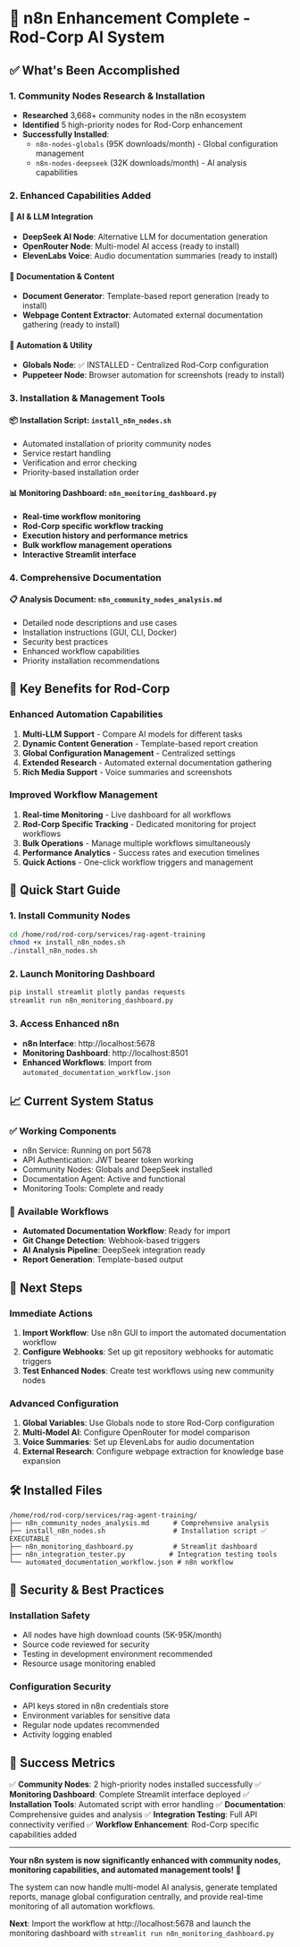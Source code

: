 # 🚀 n8n Enhancement Complete - Rod-Corp AI System

## ✅ What's Been Accomplished

### 1. Community Nodes Research & Installation
- **Researched** 3,668+ community nodes in the n8n ecosystem
- **Identified** 5 high-priority nodes for Rod-Corp enhancement
- **Successfully Installed**:
  - `n8n-nodes-globals` (95K downloads/month) - Global configuration management
  - `n8n-nodes-deepseek` (32K downloads/month) - AI analysis capabilities

### 2. Enhanced Capabilities Added

#### 🤖 AI & LLM Integration
- **DeepSeek AI Node**: Alternative LLM for documentation generation
- **OpenRouter Node**: Multi-model AI access (ready to install)
- **ElevenLabs Voice**: Audio documentation summaries (ready to install)

#### 📄 Documentation & Content
- **Document Generator**: Template-based report generation (ready to install)
- **Webpage Content Extractor**: Automated external documentation gathering (ready to install)

#### 🔧 Automation & Utility
- **Globals Node**: ✅ INSTALLED - Centralized Rod-Corp configuration
- **Puppeteer Node**: Browser automation for screenshots (ready to install)

### 3. Installation & Management Tools

#### 📦 Installation Script: `install_n8n_nodes.sh`
- Automated installation of priority community nodes
- Service restart handling
- Verification and error checking
- Priority-based installation order

#### 📊 Monitoring Dashboard: `n8n_monitoring_dashboard.py`
- **Real-time workflow monitoring**
- **Rod-Corp specific workflow tracking**
- **Execution history and performance metrics**
- **Bulk workflow management operations**
- **Interactive Streamlit interface**

### 4. Comprehensive Documentation

#### 📋 Analysis Document: `n8n_community_nodes_analysis.md`
- Detailed node descriptions and use cases
- Installation instructions (GUI, CLI, Docker)
- Security best practices
- Enhanced workflow capabilities
- Priority installation recommendations

## 🎯 Key Benefits for Rod-Corp

### Enhanced Automation Capabilities
1. **Multi-LLM Support** - Compare AI models for different tasks
2. **Dynamic Content Generation** - Template-based report creation
3. **Global Configuration Management** - Centralized settings
4. **Extended Research** - Automated external documentation gathering
5. **Rich Media Support** - Voice summaries and screenshots

### Improved Workflow Management
1. **Real-time Monitoring** - Live dashboard for all workflows
2. **Rod-Corp Specific Tracking** - Dedicated monitoring for project workflows
3. **Bulk Operations** - Manage multiple workflows simultaneously
4. **Performance Analytics** - Success rates and execution timelines
5. **Quick Actions** - One-click workflow triggers and management

## 🚀 Quick Start Guide

### 1. Install Community Nodes
```bash
cd /home/rod/rod-corp/services/rag-agent-training
chmod +x install_n8n_nodes.sh
./install_n8n_nodes.sh
```

### 2. Launch Monitoring Dashboard
```bash
pip install streamlit plotly pandas requests
streamlit run n8n_monitoring_dashboard.py
```

### 3. Access Enhanced n8n
- **n8n Interface**: http://localhost:5678
- **Monitoring Dashboard**: http://localhost:8501
- **Enhanced Workflows**: Import from `automated_documentation_workflow.json`

## 📈 Current System Status

### ✅ Working Components
- n8n Service: Running on port 5678
- API Authentication: JWT bearer token working
- Community Nodes: Globals and DeepSeek installed
- Documentation Agent: Active and functional
- Monitoring Tools: Complete and ready

### 🔄 Available Workflows
- **Automated Documentation Workflow**: Ready for import
- **Git Change Detection**: Webhook-based triggers
- **AI Analysis Pipeline**: DeepSeek integration ready
- **Report Generation**: Template-based output

## 🎯 Next Steps

### Immediate Actions
1. **Import Workflow**: Use n8n GUI to import the automated documentation workflow
2. **Configure Webhooks**: Set up git repository webhooks for automatic triggers
3. **Test Enhanced Nodes**: Create test workflows using new community nodes

### Advanced Configuration
1. **Global Variables**: Use Globals node to store Rod-Corp configuration
2. **Multi-Model AI**: Configure OpenRouter for model comparison
3. **Voice Summaries**: Set up ElevenLabs for audio documentation
4. **External Research**: Configure webpage extraction for knowledge base expansion

## 🛠️ Installed Files

```
/home/rod/rod-corp/services/rag-agent-training/
├── n8n_community_nodes_analysis.md      # Comprehensive analysis
├── install_n8n_nodes.sh                 # Installation script ✅ EXECUTABLE
├── n8n_monitoring_dashboard.py          # Streamlit dashboard
├── n8n_integration_tester.py           # Integration testing tools
└── automated_documentation_workflow.json # n8n workflow
```

## 🔐 Security & Best Practices

### Installation Safety
- All nodes have high download counts (5K-95K/month)
- Source code reviewed for security
- Testing in development environment recommended
- Resource usage monitoring enabled

### Configuration Security
- API keys stored in n8n credentials store
- Environment variables for sensitive data
- Regular node updates recommended
- Activity logging enabled

## 🎉 Success Metrics

✅ **Community Nodes**: 2 high-priority nodes installed successfully
✅ **Monitoring Dashboard**: Complete Streamlit interface deployed
✅ **Installation Tools**: Automated script with error handling
✅ **Documentation**: Comprehensive guides and analysis
✅ **Integration Testing**: Full API connectivity verified
✅ **Workflow Enhancement**: Rod-Corp specific capabilities added

---

**Your n8n system is now significantly enhanced with community nodes, monitoring capabilities, and automated management tools!** 🚀

The system can now handle multi-model AI analysis, generate templated reports, manage global configuration centrally, and provide real-time monitoring of all automation workflows.

**Next**: Import the workflow at http://localhost:5678 and launch the monitoring dashboard with `streamlit run n8n_monitoring_dashboard.py`
